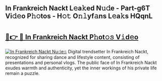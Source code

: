 ## In Frankreich Nackt L𝚎a𝚔ed N𝚞𝚍e - Part-g6T Vi𝚍𝚎o P𝚑𝚘tos - H𝚘𝚝 O𝚗𝚕yf𝚊ns L𝚎a𝚔s HQqnL

# <h2><a href="http://kf9cwni.oniu.top/?m=In+Frankreich+Nackt">🔗👉 🔴 In Frankreich Nackt P𝚑ot𝚘𝚜 V𝚒d𝚎o</a></h2>

[![In Frankreich Nackt Nu𝚍e𝚜](https://i.imgur.com/0qMVB7G.gif)](http://kf9cwni.oniu.top/?m=In+Frankreich+Nackt)
Digital trendsetter In Frankreich Nackt, recognized for sharing dance and lifestyle content, consisting of presentations and personal vlogs. The public face of In Frankreich Nackt exudes warmth and authenticity, yet the inner workings of his private life remain a puzzle.  
